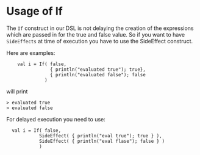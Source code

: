 Usage of If
===

The `If` construct in our DSL is not delaying the creation of the expressions
which are passed in for the true and false value. So if you want to have
`SideEffects` at time of execution you have to use the SideEffect construct.

Here are examples:

```
    val i = If( false, 
                { println("evaluated true"); true},
                { println("evaluated false"); false
              )
``` 

will print

    > evaluated true
    > evaluated false

For delayed execution you need to use:

```
  val i = If( false,
            SideEffect( { println("eval true"); true } ),
            SideEffect( { println("eval flase"); false } )
            )
```

